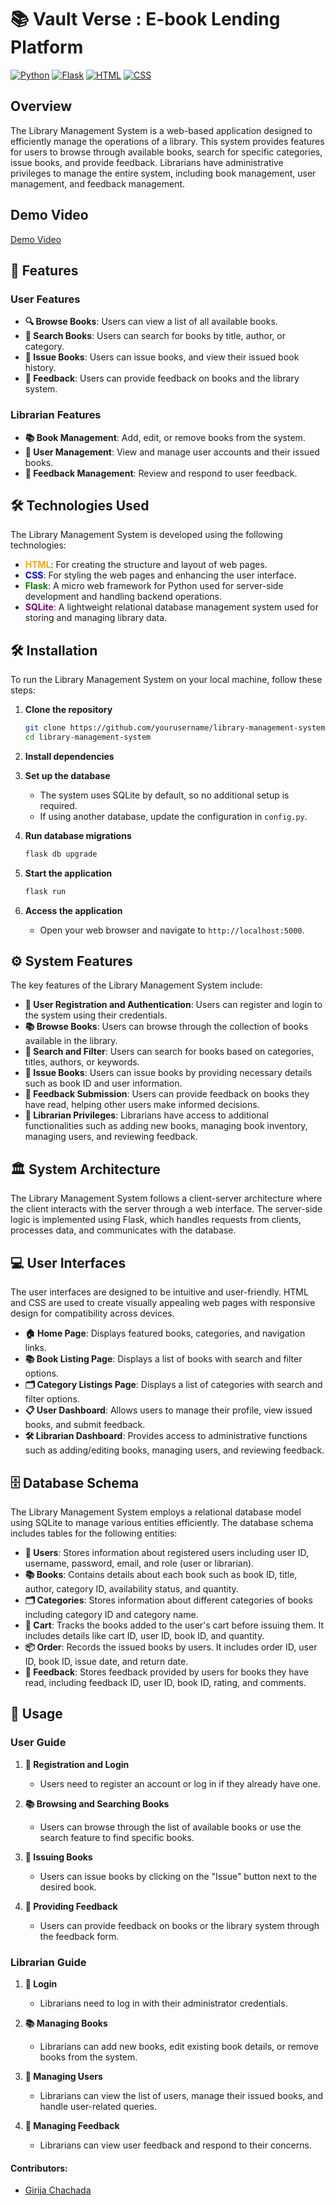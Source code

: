 # 📚 Vault Verse : E-book Lending Platform

[![Python](https://img.shields.io/badge/Python-3.9-blue.svg)](https://www.python.org/)
[![Flask](https://img.shields.io/badge/Flask-2.0.2-green.svg)](https://flask.palletsprojects.com/)
[![HTML](https://img.shields.io/badge/HTML-5-orange.svg)](https://developer.mozilla.org/en-US/docs/Web/Guide/HTML/HTML5)
[![CSS](https://img.shields.io/badge/CSS-3-blue.svg)](https://developer.mozilla.org/en-US/docs/Web/CSS)

## Overview

The Library Management System is a web-based application designed to efficiently manage the operations of a library. This system provides features for users to browse through available books, search for specific categories, issue books, and provide feedback. Librarians have administrative privileges to manage the entire system, including book management, user management, and feedback management.

## Demo Video
[Demo Video](https://drive.google.com/file/d/1bloi4hhxIc_XCYRljTyF-HtsN7OLeWO9/view?usp=sharing)

## 🌟 Features

### User Features
- **🔍 Browse Books**: Users can view a list of all available books.
- **🔎 Search Books**: Users can search for books by title, author, or category.
- **📖 Issue Books**: Users can issue books, and view their issued book history.
- **📝 Feedback**: Users can provide feedback on books and the library system.

### Librarian Features
- **📚 Book Management**: Add, edit, or remove books from the system.
- **👥 User Management**: View and manage user accounts and their issued books.
- **📩 Feedback Management**: Review and respond to user feedback.

## 🛠️ Technologies Used

The Library Management System is developed using the following technologies:

- <span style="color:orange;">**HTML**</span>: For creating the structure and layout of web pages.
- <span style="color:blue;">**CSS**</span>: For styling the web pages and enhancing the user interface.
- <span style="color:green;">**Flask**</span>: A micro web framework for Python used for server-side development and handling backend operations.
- <span style="color:purple;">**SQLite**</span>: A lightweight relational database management system used for storing and managing library data.

## 🛠️ Installation

To run the Library Management System on your local machine, follow these steps:

1. **Clone the repository**
    ```bash
    git clone https://github.com/yourusername/library-management-system.git
    cd library-management-system
    ```

2. **Install dependencies**

3. **Set up the database**
    - The system uses SQLite by default, so no additional setup is required.
    - If using another database, update the configuration in `config.py`.

4. **Run database migrations**
    ```bash
    flask db upgrade
    ```

5. **Start the application**
    ```bash
    flask run
    ```

6. **Access the application**
    - Open your web browser and navigate to `http://localhost:5000`.

## ⚙️ System Features

The key features of the Library Management System include:

- **👤 User Registration and Authentication**: Users can register and login to the system using their credentials.
- **📚 Browse Books**: Users can browse through the collection of books available in the library.
- **🔎 Search and Filter**: Users can search for books based on categories, titles, authors, or keywords.
- **📖 Issue Books**: Users can issue books by providing necessary details such as book ID and user information.
- **📝 Feedback Submission**: Users can provide feedback on books they have read, helping other users make informed decisions.
- **🔧 Librarian Privileges**: Librarians have access to additional functionalities such as adding new books, managing book inventory, managing users, and reviewing feedback.

## 🏛️ System Architecture

The Library Management System follows a client-server architecture where the client interacts with the server through a web interface. The server-side logic is implemented using Flask, which handles requests from clients, processes data, and communicates with the database.

## 💻 User Interfaces

The user interfaces are designed to be intuitive and user-friendly. HTML and CSS are used to create visually appealing web pages with responsive design for compatibility across devices.

- **🏠 Home Page**: Displays featured books, categories, and navigation links.
- **📚 Book Listing Page**: Displays a list of books with search and filter options.
- **🗂️ Category Listings Page**: Displays a list of categories with search and filter options.
- **📋 User Dashboard**: Allows users to manage their profile, view issued books, and submit feedback.
- **🛠️ Librarian Dashboard**: Provides access to administrative functions such as adding/editing books, managing users, and reviewing feedback.

## 🗄️ Database Schema

The Library Management System employs a relational database model using SQLite to manage various entities efficiently. The database schema includes tables for the following entities:

- **👥 Users**: Stores information about registered users including user ID, username, password, email, and role (user or librarian).
- **📚 Books**: Contains details about each book such as book ID, title, author, category ID, availability status, and quantity.
- **🗂️ Categories**: Stores information about different categories of books including category ID and category name.
- **🛒 Cart**: Tracks the books added to the user's cart before issuing them. It includes details like cart ID, user ID, book ID, and quantity.
- **📦 Order**: Records the issued books by users. It includes order ID, user ID, book ID, issue date, and return date.
- **📝 Feedback**: Stores feedback provided by users for books they have read, including feedback ID, user ID, book ID, rating, and comments.

## 📖 Usage

### User Guide

1. **🔐 Registration and Login**
   - Users need to register an account or log in if they already have one.
   
2. **📚 Browsing and Searching Books**
   - Users can browse through the list of available books or use the search feature to find specific books.
   
3. **📖 Issuing Books**
   - Users can issue books by clicking on the "Issue" button next to the desired book.

4. **📝 Providing Feedback**
   - Users can provide feedback on books or the library system through the feedback form.

### Librarian Guide

1. **🔐 Login**
   - Librarians need to log in with their administrator credentials.

2. **📚 Managing Books**
   - Librarians can add new books, edit existing book details, or remove books from the system.

3. **👥 Managing Users**
   - Librarians can view the list of users, manage their issued books, and handle user-related queries.

4. **📩 Managing Feedback**
   - Librarians can view user feedback and respond to their concerns.

#### Contributors:

- [Girija Chachada](https://github.com/girijachachada)
